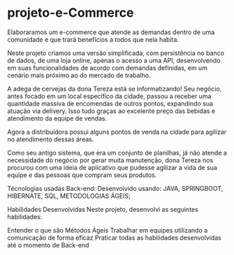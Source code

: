 # projeto-e-Commerce
Elaboraramos um e-commerce que atende as demandas dentro de uma comunidade e que trará benefícios a todos que nela habita.

Neste projeto criamos uma versão simplificada, com persistência no banco de dados, de uma loja online, apenas o acesso a uma API, desenvolvendo em suas funcionalidades de acordo com demandas definidas, em um cenário mais próximo ao do mercado de trabalho.

A adega de cervejas da dona Tereza está se informatizando! Seu negócio, antes focado em um local específico da cidade, passou a receber uma quantidade massiva de encomendas de outros pontos, expandindo sua atuação via delivery. Isso tudo graças ao excelente preço das bebidas e atendimento da equipe de vendas.

Agora a distribuidora possui alguns pontos de venda na cidade para agilizar no atendimento dessas áreas.

Como seu antigo sistema, que era um conjunto de planilhas, já não atende a necessidade do negócio por gerar muita manutenção, dona Tereza nos procurou com uma ideia de aplicativo que pudesse agilizar a vida de sua equipe e das pessoas que compram seus produtos.

Técnologias usadas
Back-end:
Desenvolvido usando: JAVA, SPRINGBOOT, HIBERNATE, SQL, METODOLOGIAS ÁGEIS;

Habilidades Desenvolvidas
Neste projeto, desenvolvi as seguintes habilidades:

Entender o que são Métodos Ágeis
Trabalhar em equipes utilizando a comunicação de forma eficaz
Praticar todas as habilidades desenvolvidas até o momento de Back-end
